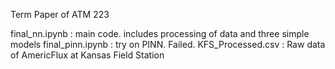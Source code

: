 Term Paper of ATM 223

final_nn.ipynb : main code. includes processing of data and three simple models
final_pinn.ipynb : try on PINN. Failed. 
KFS_Processed.csv : Raw data of AmericFlux at Kansas Field Station
